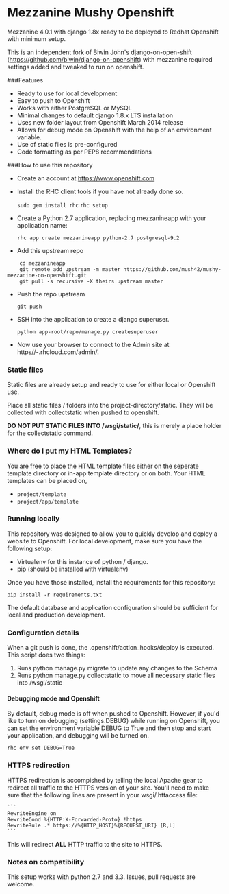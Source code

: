 Mezzanine Mushy Openshift
===

Mezzanine 4.0.1 with django 1.8x ready to be deployed to Redhat Openshift with minimum setup.

This is an independent fork of Biwin John's django-on-open-shift (https://github.com/biwin/django-on-openshift) with mezzanine required settings added and tweaked to run on openshift.

###Features
* Ready to use for local development
* Easy to push to Openshift
* Works with  either PostgreSQL or MySQL
* Minimal changes to default django 1.8.x LTS installation
* Uses new folder layout from Openshift March 2014 release
* Allows for debug mode on Openshift with the help of an environment variable.
* Use of static files is pre-configured
* Code formatting as per PEP8 recommendations


###How to use this repository
- Create an account at https://www.openshift.com
- Install the RHC client tools if you have not already done so.


    `sudo gem install rhc`
    `rhc setup`


- Create a Python 2.7 application, replacing mezzanineapp with your application name:


    `rhc app create mezzanineapp python-2.7 postgresql-9.2`

- Add this upstream repo

```
    cd mezzanineapp
    git remote add upstream -m master https://github.com/mush42/mushy-mezzanine-on-openshift.git
    git pull -s recursive -X theirs upstream master
```


- Push the repo upstream


    `git push`

- SSH into the application to create a django superuser.


    `python app-root/repo/manage.py createsuperuser`


- Now use your browser to connect to the Admin site at https//<your-app-name>-<your-user-name>.rhcloud.com/admin/.

### Static files
Static files are already setup and ready to use for either local or Openshift use. 

Place all static files / folders into the project-directory/static.  They will be collected with collectstatic when 
pushed to openshift.

**DO NOT PUT STATIC FILES INTO /wsgi/static/**, this is merely a place holder for the collectstatic command.

### Where do I put my HTML Templates?
You are free to place the HTML template files either on the seperate template directory or in-app template directory or
 on both.
Your HTML templates can be placed on,

 * `project/template`
 * `project/app/template`


### Running locally
This repository was designed to allow you to quickly develop and deploy a website to Openshift.  For local development, make sure you have the following setup:

- Virtualenv for this instance of python / django.
- pip (should be installed with virtualenv)

Once you have those installed, install the requirements for this repository:


    pip install -r requirements.txt


The default database and application configuration should be sufficient for local and production development.

### Configuration details
When a git push is done, the .openshift/action_hooks/deploy is executed.  This script does two things:

1.  Runs python manage.py migrate to update any changes to the Schema
2.  Runs python manage.py collectstatic to move all necessary static files into /wsgi/static

#### Debugging mode and Openshift
By default, debug mode is off when pushed to Openshift.  However, if you'd like to turn on debugging (settings.DEBUG) while running on Openshift, you can set the environment variable DEBUG to True and then stop and start your application, and debugging will be turned on.

    rhc env set DEBUG=True

### HTTPS redirection
HTTPS redirection is accompished by telling the local Apache gear to redirect all traffic to the HTTPS version of your site.  You'll need to make sure that the following lines are present in your wsgi/.httaccess file:
    
    
    ```
    RewriteEngine on
    RewriteCond %{HTTP:X-Forwarded-Proto} !https
    RewriteRule .* https://%{HTTP_HOST}%{REQUEST_URI} [R,L]  
    ```

This will redirect **ALL** HTTP traffic to the site to HTTPS.

### Notes on compatibility
This setup works with python 2.7 and 3.3. Issues, pull requests are welcome.

